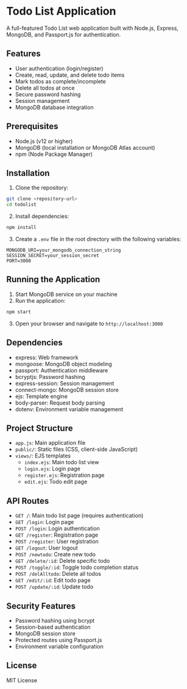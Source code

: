 # Todo List Application

A full-featured Todo List web application built with Node.js, Express, MongoDB, and Passport.js for authentication.

## Features

- User authentication (login/register)
- Create, read, update, and delete todo items
- Mark todos as complete/incomplete
- Delete all todos at once
- Secure password hashing
- Session management
- MongoDB database integration

## Prerequisites

- Node.js (v12 or higher)
- MongoDB (local installation or MongoDB Atlas account)
- npm (Node Package Manager)

## Installation

1. Clone the repository:

```bash
git clone <repository-url>
cd todolist
```

2. Install dependencies:

```bash
npm install
```

3. Create a `.env` file in the root directory with the following variables:

```
MONGODB_URI=your_mongodb_connection_string
SESSION_SECRET=your_session_secret
PORT=3000
```

## Running the Application

1. Start MongoDB service on your machine
2. Run the application:

```bash
npm start
```

3. Open your browser and navigate to `http://localhost:3000`

## Dependencies

- express: Web framework
- mongoose: MongoDB object modeling
- passport: Authentication middleware
- bcryptjs: Password hashing
- express-session: Session management
- connect-mongo: MongoDB session store
- ejs: Template engine
- body-parser: Request body parsing
- dotenv: Environment variable management

## Project Structure

- `app.js`: Main application file
- `public/`: Static files (CSS, client-side JavaScript)
- `views/`: EJS templates
  - `index.ejs`: Main todo list view
  - `login.ejs`: Login page
  - `register.ejs`: Registration page
  - `edit.ejs`: Todo edit page

## API Routes

- `GET /`: Main todo list page (requires authentication)
- `GET /login`: Login page
- `POST /login`: Login authentication
- `GET /register`: Registration page
- `POST /register`: User registration
- `GET /logout`: User logout
- `POST /newtodo`: Create new todo
- `GET /delete/:id`: Delete specific todo
- `POST /toggle/:id`: Toggle todo completion status
- `POST /delAlltodo`: Delete all todos
- `GET /edit/:id`: Edit todo page
- `POST /update/:id`: Update todo

## Security Features

- Password hashing using bcrypt
- Session-based authentication
- MongoDB session store
- Protected routes using Passport.js
- Environment variable configuration

## License

MIT License

